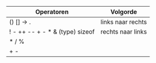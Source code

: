

| Operatoren                       |  Volgorde                         | 
|----------------------------------|-----------------------------------|
| () [] -> .                       | links naar rechts                 |
| ! - ++ -- + - * & (type) sizeof  | rechts naar links                 |
| *    /     %
| +  -

